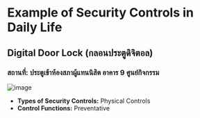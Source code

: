 # Example of Security Controls in Daily Life

## Digital Door Lock (กลอนประตูดิจิตอล)
### สถานที่: ประตูเข้าห้องสภาผู้แทนนิสิต อาคาร 9 ศูนย์กิจกรรม

![image](https://github.com/user-attachments/assets/515bf944-29b1-4a71-9755-947e1cbb0eba)

- **Types of Security Controls:** Physical Controls
- **Control Functions:** Preventative
